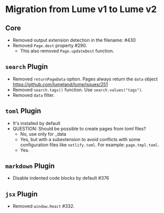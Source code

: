 # Migration from Lume v1 to Lume v2

## Core

- Removed output extension detection in the filename: #430
- Removed `Page.dest` property #290.
  - This also removed `Page.updateDest` function.

## `search` Plugin

- Removed `returnPageData` option. Pages always return the `data` object
  https://github.com/lumeland/lume/issues/251
- Removed `search.tags()` function. Use `search.values("tags")`.
- Removed `data` filter.

## `toml` Plugin

- It's installed by default
- QUESTION: Should be possible to create pages from toml files?
  - No, use only for _data
  - Yes, but with a subextension to avoid conflicts with some configuration
    files like `netlify.toml`. For example: `page.tmpl.toml`.
  - Yes.

## `markdown` Plugin

- Disable indented code blocks by default #376

## `jsx` Plugin

- Removed `window.React` #332.